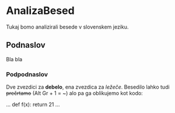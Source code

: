 # AnalizaBesed

Tukaj bomo analizirali besede v slovenskem jeziku.

## Podnaslov

Bla bla

### Podpodnaslov

Dve zvezdici za **debelo**, ena zvezdica za *ležeče*.
Besedilo lahko tudi ~~prečrtamo~~ (Alt Gr + 1 = ~) alo pa ga oblikujemo kot kodo:

...
def f(x):
    return 21
...

